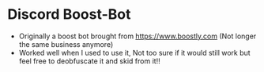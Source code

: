 # Discord Boost-Bot
- Originally a boost bot brought from https://www.boostly.com (Not longer the same business anymore)
- Worked well when I used to use it, Not too sure if it would still work but feel free to deobfuscate it and skid from it!!
